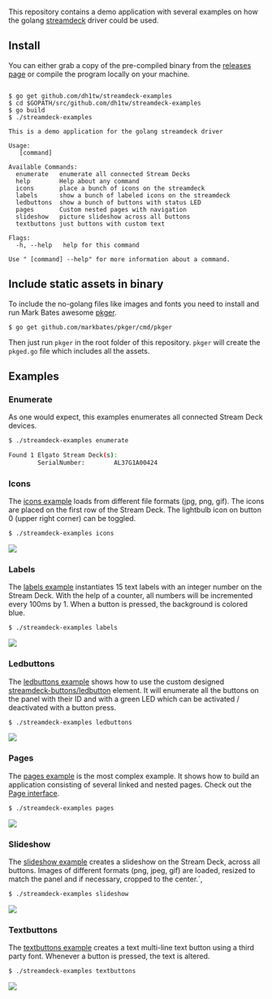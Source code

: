 This repository contains a demo application with several examples on how the golang [streamdeck](https://github.com/dh1tw/streamdeck) driver could be used.

## Install

You can either grab a copy of the pre-compiled binary from the [releases page](https://github.com/dh1tw/streamdeck-examples/releases) or compile the program locally on your machine.

```golang

$ go get github.com/dh1tw/streamdeck-examples
$ cd $GOPATH/src/github.com/dh1tw/streamdeck-examples
$ go build
$ ./streamdeck-examples

This is a demo application for the golang streamdeck driver

Usage:
   [command]

Available Commands:
  enumerate   enumerate all connected Stream Decks
  help        Help about any command
  icons       place a bunch of icons on the streamdeck
  labels      show a bunch of labeled icons on the streamdeck
  ledbuttons  show a bunch of buttons with status LED
  pages       Custom nested pages with navigation
  slideshow   picture slideshow across all buttons
  textbuttons just buttons with custom text

Flags:
  -h, --help   help for this command

Use " [command] --help" for more information about a command.
```

## Include static assets in binary

To include the no-golang files like images and fonts you need to install and run Mark Bates awesome [pkger](https://github.com/markbates/pkger).

```
$ go get github.com/markbates/pkger/cmd/pkger
```

Then just run `pkger` in the root folder of this repository. `pkger` will create the `pkged.go` file which includes all the assets.

## Examples

### Enumerate

As one would expect, this examples enumerates all connected Stream Deck devices.

```bash
$ ./streamdeck-examples enumerate

Found 1 Elgato Stream Deck(s):
        SerialNumber:        AL37G1A00424

```

### Icons

The [icons example](cmd/icons.go) loads from different file formats (jpg, png, gif). The icons are placed on the first row of the Stream Deck. The lightbulb icon on button 0 (upper right corner) can be toggled.

```bash
$ ./streamdeck-examples icons
```

![](.static/icons.jpeg)

### Labels

The [labels example](cmd/labels.go) instantiates 15 text labels with an integer number on the Stream Deck. With the help of a counter, all numbers will be incremented every 100ms by 1. When a button is
pressed, the background is colored blue.

```bash
$ ./streamdeck-examples labels
```

![](.static/labels.gif)

### Ledbuttons

The [ledbuttons example](cmd/ledbuttons.go) shows how to use the custom designed [streamdeck-buttons/ledbutton](https://github.com/dh1tw/streamdeck-buttons/ledbutton) element. It will enumerate all the buttons on the panel with their ID and with a green LED which can be activated / deactivated with a button press.

```bash
$ ./streamdeck-examples ledbuttons
```

![](.static/ledbuttons.jpeg)

### Pages

The [pages example](cmd/pages.go) is the most complex example. It shows how to build an application
consisting of several linked and nested pages. Check out the [Page interface](https://pkg.go.dev/github.com/dh1tw/streamdeck?tab=doc#Page).

```bash
$ ./streamdeck-examples pages
```

![](.static/pages.gif)

### Slideshow

The [slideshow example](cmd/slideshow.go) creates a slideshow on the Stream Deck, across all buttons.
Images of different formats (png, jpeg, gif) are loaded, resized to match the panel and if necessary, cropped to the center.`,

```bash
$ ./streamdeck-examples slideshow
```
![](.static/slideshow.gif)

### Textbuttons

The [textbuttons example](cmd/textbuttons.go) creates a text multi-line text button using a third
party font. Whenever a button is pressed, the text is altered.

```bash
$ ./streamdeck-examples textbuttons
```
![](.static/textbuttons.gif)